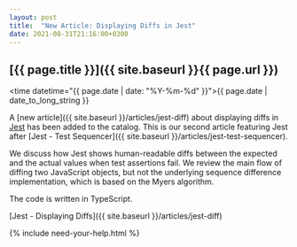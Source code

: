 ```yaml
---
layout: post
title:  "New Article: Displaying Diffs in Jest"
date: 2021-08-31T21:16:00+0300
---
```


## [{{ page.title }}]({{ site.baseurl }}{{ page.url }})
      
<time datetime="{{ page.date | date: "%Y-%m-%d" }}">{{ page.date | date_to_long_string }}</time>

A [new article]({{ site.baseurl }}/articles/jest-diff) about displaying diffs in [Jest](https://jestjs.io) has been added to the catalog. This is our second article featuring Jest after [Jest - Test Sequencer]({{ site.baseurl }}/articles/jest-test-sequencer).

We discuss how Jest shows human-readable diffs between the expected and the actual values when test assertions fail. We review the main flow of diffing two JavaScript objects, but not the underlying sequence difference implementation, which is based on the Myers algorithm.

The code is written in TypeScript.

[Jest - Displaying Diffs]({{ site.baseurl }}/articles/jest-diff)

{% include need-your-help.html %}
